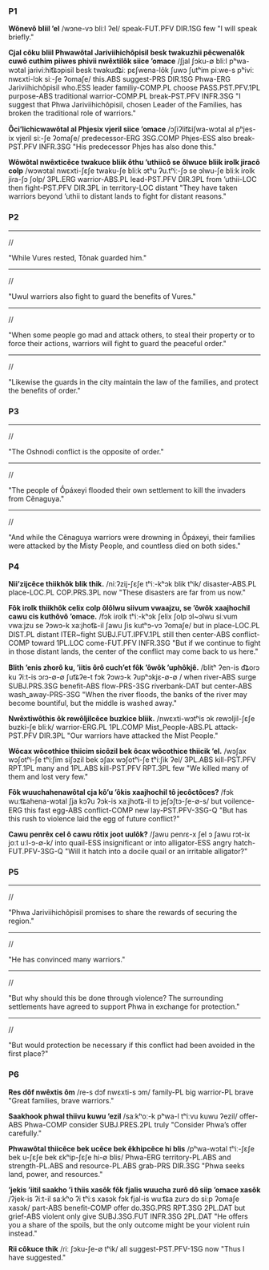 ### P1

**Wônevô bliil ʼel**
\/wɔne-vɔ bliːl ʔel\/
speak-FUT.PFV DIR.1SG few
"I will speak briefly."

**Cjal côku bliil Phwawôtal Jariviihichôpisil besk twakuzhii pêcwenalôk cuwô cuthim piiwes phivii nwêxtilôk siice ʼomace**
\/ʃjal ʃɔku-∅ bliːl pʰwa-wɔtal jaɾiviːhit͡ɕɔpisil besk twakud͡ʑiː pɛʃwena-lôk ʃuwɔ ʃutʰim piːwe-s pʰiviː nwɛxti-lɔk siː-ʃe ʔomaʃe\/
this.ABS suggest-PRS DIR.1SG Phwa-ERG Jariviihichôpisil who.ESS leader familiy-COMP.PL choose PASS.PST.PFV.1PL purpose-ABS traditional warrior-COMP.PL break-PST.PFV INFR.3SG
"I suggest that Phwa Jariviihichôpisil, chosen Leader of the Families, has broken the traditional role of warriors."

**Ôciʼlichicwawôtal al Phjesix vjeril siice ʼomace**
\/ɔʃiʔlit͡ɕiʃwa-wɔtal al pʰjes-ix vjeɾil siː-ʃe ʔomaʃe\/
predecessor-ERG 3SG.COMP Phjes-ESS also break-PST.PFV INFR.3SG
"His predecessor Phjes has also done this."

**Wôwôtal nwêxticêce twakuce bliik ôthu ʼuthiicô se ôlwuce bliik irolk jiracô colp**
\/wɔwɔtal nwɛxti-ʃɛʃe twaku-ʃe bliːk ɔtʰu ʔu.tʰiː-ʃɔ se ɔlwu-ʃe bliːk iɾolk jiɾa-ʃɔ ʃolp\/
3PL.ERG warrior-ABS.PL lead-PST.PFV DIR.3PL from ʼuthii-LOC then fight-PST.PFV DIR.3PL in territory-LOC distant
"They have taken warriors beyond ʼuthii to distant lands to fight for distant reasons."

### P2

****
\/\/

"While Vures rested, Tônak guarded him."

****
\/\/

"Uwul warriors also fight to guard the benefits of Vures."

****
\/\/

"When some people go mad and attack others, to steal their property or to force their actions, warriors will fight to guard the peaceful order."

****
\/\/

"Likewise the guards in the city maintain the law of the families, and protect the benefits of order."

### P3

****
\/\/

"The Oshnodi conflict is the opposite of order."

****
\/\/

"The people of Ṓpáxeyi flooded their own settlement to kill the invaders from Cẽnaɡuya."

****
\/\/

"And while the Cẽnaɡuya warriors were drowning in Ṓpáxeyi, their families were attacked by the Misty People, and countless died on both sides."

### P4

**Niiʼzijcêce thiikhôk blik thik.**
\/niːʔzij-ʃɛʃe tʰiː-kʰɔk blik tʰik\/
disaster-ABS.PL place-LOC.PL COP.PRS.3PL now
"These disasters are far from us now."

**Fôk irolk thiikhôk celix colp ôlôlwu siivum vwaajzu, se ʼôwôk xaajhochil cawu cis kuthôvô ʼomace.**
\/fɔk iɾolk tʰiː-kʰɔk ʃelix ʃolp ɔl\~ɔlwu siːvum vwaːjzu se ʔɔwɔ-k xaːjhot͡ɕ-il ʃawu ʃis kutʰɔ-vɔ ʔomaʃe\/
but in place-LOC.PL DIST.PL distant ITER\~fight SUBJ.FUT.IPFV.1PL still then center-ABS conflict-COMP toward 1PL.LOC come-FUT.PFV INFR.3SG
"But if we continue to fight in those distant lands, the center of the conflict may come back to us here."

**Blith ʼenis zhorô ku, ʼiitis ôrô cuchʼet fôk ʼôwôk ʼuphôkjê.**
\/blitʰ ʔen-is d͡ʑoɾɔ ku ʔiːt-is ɔɾɔ-∅-∅ ʃut͡ɕʔe-t fɔk ʔɔwɔ-k ʔupʰɔkjɛ-∅-∅ \/
when river-ABS surge SUBJ.PRS.3SG benefit-ABS flow-PRS-3SG riverbank-DAT but center-ABS wash_away-PRS-3SG 
"When the river floods, the banks of the river may become bountiful, but the middle is washed away."

**Nwêxtiwôthis ôk rewôljilcêce buzkice bliik.**
\/nwɛxti-wɔtʰis ɔk ɾewɔljil-ʃɛʃe buzki-ʃe bliːk\/
warrior-ERG.PL 1PL.COMP Mist_People-ABS.PL attack-PST.PFV DIR.3PL
"Our warriors have attacked the Mist People."

**Wôcax wôcothice thiicim sicôzil bek ôcax wôcothice thiicik ʼel.**
\/wɔʃax wɔʃotʰi-ʃe tʰiːʃim siʃɔzil bek ɔʃax wɔʃotʰi-ʃe tʰiːʃik ʔel\/
3PL.ABS kill-PST.PFV RPT.1PL many and 1PL.ABS kill-PST.PFV RPT.3PL few
"We killed many of them and lost very few."

**Fôk wuuchahenawôtal cja kôʼu ʼôkis xaajhochil tô jecôctôces?**
\/fɔk wuːt͡ɕahena-wɔtal ʃja kɔʔu ʔɔk-is xaːjhot͡ɕ-il tɔ jeʃɔʃtɔ-ʃe-∅-s\/
but voilence-ERG this fast egg-ABS conflict-COMP new lay-PST.PFV-3SG-Q
"But has this rush to violence laid the egg of future conflict?"

**Cawu penrêx cel ô cawu rôtix joot uulôk?**
\/ʃawu penɾɛ-x ʃel ɔ ʃawu rɔt-ix joːt uːl-ɔ-∅-k\/
into quail-ESS insignificant or into alligator-ESS angry hatch-FUT.PFV-3SG-Q
"Will it hatch into a docile quail or an irritable alligator?"

### P5

****
\/\/

"Phwa Jariviihichôpisil promises to share the rewards of securing the region."

****
\/\/

"He has convinced many warriors."

****
\/\/

"But why should this be done through violence?  The surrounding settlements have agreed to support Phwa in exchange for protection."

****
\/\/

"But would protection be necessary if this conflict had been avoided in the first place?"

### P6

**Res dôf nwêxtis ôm**
\/ɾe-s dɔf nwɛxti-s ɔm\/
family-PL big warrior-PL brave
"Great families, brave warriors."

**Saakhook phwal thiivu kuwu ʼezil**
\/saːkʰoː-k pʰwa-l tʰiːvu kuwu ʔezil\/
offer-ABS Phwa-COMP consider SUBJ.PRES.2PL truly
"Consider Phwa’s offer carefully."

**Phwawôtal thiicêce bek ucêce bek êkhipcêce hi blis**
\/pʰwa-wɔtal tʰiː-ʃɛʃe bek u-ʃɛʃe bek ɛkʰip-ʃɛʃe hi-∅ blis\/
Phwa-ERG territory-PL.ABS and strength-PL.ABS and resource-PL.ABS grab-PRS DIR.3SG
"Phwa seeks land, power, and resources."

**ʼjekis ʼiitil saakho ʼi thiis xasôk fôk fjalis wuucha zurô dô siip ʼomace xasôk**
\/ʔjek-is ʔiːt-il saːkʰo ʔi tʰiːs xasɔk fɔk fjal-is wuːt͡ɕa zuɾɔ dɔ siːp ʔomaʃe xasɔk\/
part-ABS benefit-COMP offer do.3SG.PRS RPT.3SG 2PL.DAT but grief-ABS violent only give SUBJ.3SG.FUT INFR.3SG 2PL.DAT
"He offers you a share of the spoils, but the only outcome might be your violent ruin instead."

**Rii côkuce thik**
\/ɾiː ʃɔku-ʃe-∅ tʰik\/
all suggest-PST.PFV-1SG now
"Thus I have suggested."
